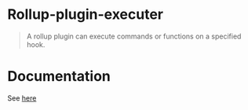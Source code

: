 # Rollup-plugin-executer

> A rollup plugin can execute commands or functions on a specified hook.

# Documentation

See [here](https://savage181855.github.io/savage-libs/rollup-plugin-executer/)